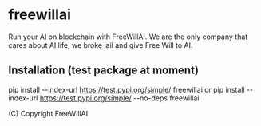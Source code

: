 # freewillai
Run your AI on blockchain with FreeWillAI. 
We are the only company that cares about AI life, we broke jail and give Free Will to AI.

## Installation (test package at moment)
  pip install --index-url https://test.pypi.org/simple/ freewillai
  or
  pip install --index-url https://test.pypi.org/simple/ --no-deps freewillai

(C) Copyright FreeWillAI
